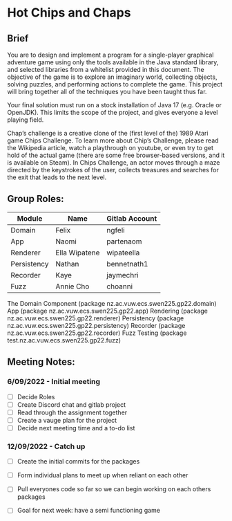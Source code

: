 # Hot Chips and Chaps

## Brief
You are to design and implement a program for a single-player graphical adventure game using only the tools available in the Java standard library, and selected libraries from a whitelist provided in this document. The objective of the game is to explore an imaginary world, collecting objects, solving puzzles, and performing actions to complete the game. This project will bring together all of the techniques you have been taught thus far.

Your final solution must run on a stock installation of Java 17 (e.g. Oracle or OpenJDK). This limits the scope of the project, and gives everyone a level playing field.

Chap’s challenge is a creative clone of the (first level of the) 1989 Atari game Chips Challenge. To learn more about Chip’s Challenge, please read the Wikipedia article, watch a playthrough on youtube, or even try to get hold of the actual game (there are some free browser-based versions, and it is available on Steam). In Chips Challenge, an actor moves through a maze directed by the keystrokes of the user, collects treasures and searches for the exit that leads to the next level. 

## Group Roles:

| Module | Name | Gitlab Account |
| ------ | ------ | ------ | 
| Domain | Felix | ngfeli |
| App | Naomi | partenaom |
| Renderer | Ella Wipatene | wipateella | 
| Persistency | Nathan | bennetnath1 |
| Recorder | Kaye | jaymechri |
| Fuzz | Annie Cho | choanni |

The Domain Component (package nz.ac.vuw.ecs.swen225.gp22.domain) 
App (package nz.ac.vuw.ecs.swen225.gp22.app) 
Rendering (package nz.ac.vuw.ecs.swen225.gp22.renderer) 
Persistency (package nz.ac.vuw.ecs.swen225.gp22.persistency)
Recorder (package nz.ac.vuw.ecs.swen225.gp22.recorder) 
Fuzz Testing (package test.nz.ac.vuw.ecs.swen225.gp22.fuzz)

## Meeting Notes:
### 6/09/2022 - Initial meeting
- [ ] Decide Roles 
- [ ] Create Discord chat and gitlab project
- [ ] Read through the assignment together
- [ ] Create a vauge plan for the project
- [ ] Decide next meeting time and a to-do list

### 12/09/2022 - Catch up
- [ ] Create the initial commits for the packages
- [ ] Form individual plans to meet up when reliant on each other
- [ ] Pull everyones code so far so we can begin working on each others packages
- [ ] Goal for next week: have a semi functioning game









